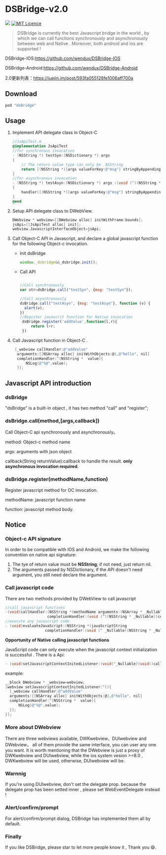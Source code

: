 # DSBridge-v2.0

[![](https://img.shields.io/cocoapods/v/dsBridge.svg?style=flat)](https://jitpack.io/#wendux/DSBridge-Android)   [![MIT Licence](https://img.shields.io/packagist/l/doctrine/orm.svg)](https://opensource.org/licenses/mit-license.php)

> DSBridge is currently the best Javascript bridge in the world , by which we can call functions synchronously and asynchronously between web and Native . Moreover, both android and ios are supported !

DSBridge-IOS:https://github.com/wendux/DSBridge-IOS

DSBridge-Android:https://github.com/wendux/DSBridge-Android

2.0更新列表：https://juejin.im/post/593fa055128fe1006aff700a

## Download

```objective-c
pod "dsBridge"
```

## Usage

1. Implement API delegate class  in Object-C

   ```objective-c
   //JsApiTest.m 
   @implementation JsApiTest
   //for synchronous invocation  
   - (NSString *) testSyn:(NSDictionary *) args
   {
       // The return value type can only be  NSString
       return [(NSString *)[args valueForKey:@"msg"] stringByAppendingString:@"[ syn call]"];
   }
   //for asynchronous invocation
   - (NSString *) testAsyn:(NSDictionary *) args :(void (^)(NSString * _Nullable result,BOOL isComplete))handler
   {
       handler([(NSString *)[args valueForKey:@"msg"] stringByAppendingString:@"[ asyn call]"],YES);
   }
   @end
   ```

2. Setup API  delegate class to DWebView.

   ```objective-c
   DWebview * webview=[[DWebview alloc] initWithFrame:bounds];
   jsApi=[[JsApiTest alloc] init];
   webview.JavascriptInterfaceObject=jsApi;
   ```

3. Call Object-C API in Javascript, and declare a global javascript function for the following  Object-c invocation.

   - Init dsBridge

     ```javascript
     window._dsbridge&&_dsbridge.init();
     ```

   - Call API

     ```javascript

     //Call synchronously 
     var str=dsBridge.call("testSyn", {msg: "testSyn"});

     //Call asynchronously
     dsBridge.call("testAsyn", {msg: "testAsyn"}, function (v) {
       alert(v);
     })
     //Register javascrit function for Native invocation
      dsBridge.register('addValue',function(l,r){
          return l+r;
      })
     ```

4. Call Javascript function in Object-C .

   ```objective-c
    [_webview callHandler:@"addValue"
     arguments:[[NSArray alloc] initWithObjects:@1,@"hello", nil]
     completionHandler:^(NSString *  value){
         NSLog(@"%@",value);
     }];
   ```

## Javascript API introduction

### **dsBridge** 

"dsBridge" is a built-in object , it has two method "call" and "register";

### dsBridge.call(method,[args,callback])

Call Object-C api synchronously and asynchronously。

method: Object-c  method name

args: arguments with json object

callback(String returnValue):callback to handle the result. **only asynchronous invocation required**.

### dsBridge.register(methodName,function)

Register javascript method for OC invocation.

methodName: javascript function name

function: javascript method body.



## Notice

### Object-c API signature

In order to be compatible with IOS and Android, we make the following convention  on native api signature:

1. The tye of return value must be **NSString**;  if not need, just return nil.
2. The arguments  passed by   NSDictionary, if the API doesn't need argument, you still need declare the  argument. 

### Call javascript code

There are two methods provided by DWebView to call javascript

```objective-c
//call javascript functions
-(void)callHandler:(NSString *)methodName arguments:(NSArray * _Nullable)args 
                   completionHandler:(void (^)(NSString * _Nullable))completionHandler;
//execute any javascript code
- (void)evaluateJavaScript:(NSString *)javaScriptString 
                  completionHandler:(void (^ _Nullable)(NSString * _Nullable))completionHandler;
```



 **Opportunity of Native calling  javascript functions**

JavaScript code can only execute when the javascript context  initialization  is successful . There is a Api:

```objective-c
- (void)setJavascriptContextInitedListener:(void(^_Nullable)(void))callback;
```

example:

```objective-c
__block DWebview * _webview=webview;
[webview setJavascriptContextInitedListener:^(){
  [_webview callHandler:@"addValue"
  arguments:[[NSArray alloc] initWithObjects:@1,@"hello", nil]
  completionHandler:^(NSString *  value){
      NSLog(@"%@",value);
  }];
}];
```



### More about DWebview

There are three webviews available, DWKwebview、DUIwebview and DWebview， all of them provide the same interface, you can user any one you want.  It is worth mentioning that the  DWebview is just a proxy of DWKwebview and DUIwebview, while the ios system vesion >=8.0 ,  DWKwebview will be used, otherwise, DUIwebview will be.

### Warnnig

 If you're using DUIwebview, don't set the delegate prop. because the delegate prop has been setted inner ,  please  set WebEventDelegate  instead ! 

### Alert/confirm/prompt

For alert/confirm/prompt dialog, DSBridge has implemented them all by default.

### Finally

If you like DSBridge, please star to let more people know it , Thank you  😄.
